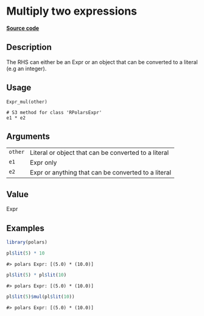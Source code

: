 

# Multiply two expressions

[**Source code**](https://github.com/pola-rs/r-polars/tree/main/R/expr__expr.R#L357)

## Description

The RHS can either be an Expr or an object that can be converted to a
literal (e.g an integer).

## Usage

<pre><code class='language-R'>Expr_mul(other)

# S3 method for class 'RPolarsExpr'
e1 * e2
</code></pre>

## Arguments

<table>
<tr>
<td style="white-space: nowrap; font-family: monospace; vertical-align: top">
<code id="Expr_mul_:_other">other</code>
</td>
<td>
Literal or object that can be converted to a literal
</td>
</tr>
<tr>
<td style="white-space: nowrap; font-family: monospace; vertical-align: top">
<code id="Expr_mul_:_e1">e1</code>
</td>
<td>
Expr only
</td>
</tr>
<tr>
<td style="white-space: nowrap; font-family: monospace; vertical-align: top">
<code id="Expr_mul_:_e2">e2</code>
</td>
<td>
Expr or anything that can be converted to a literal
</td>
</tr>
</table>

## Value

Expr

## Examples

``` r
library(polars)

pl$lit(5) * 10
```

    #> polars Expr: [(5.0) * (10.0)]

``` r
pl$lit(5) * pl$lit(10)
```

    #> polars Expr: [(5.0) * (10.0)]

``` r
pl$lit(5)$mul(pl$lit(10))
```

    #> polars Expr: [(5.0) * (10.0)]
